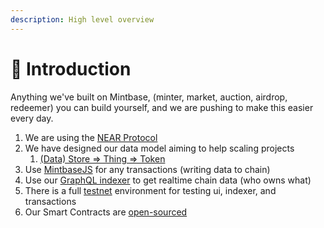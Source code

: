 ```yaml
---
description: High level overview
---
```


# 🧠 Introduction

Anything we've built on Mintbase, (minter, market, auction, airdrop, redeemer) you can build yourself, and we are pushing to make this easier every day.

1. We are using the [NEAR Protocol](https://near.org/)
2. We have designed our data model aiming to help scaling projects
   1. [(Data) Store => Thing => Token](read-data/data-model.md)&#x20;
3. Use [MintbaseJS](https://www.npmjs.com/package/mintbase) for any transactions (writing data to chain)&#x20;
4. Use our [GraphQL indexer](read-data/mintbase-graph.md) to get realtime chain data (who owns what)
5. There is a full [testnet](https://testnet.mintbase.io/) environment for testing ui, indexer, and transactions
6. Our Smart Contracts are [open-sourced](https://github.com/Mintbase/mintbase-core/tree/master/store)





